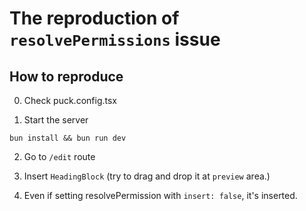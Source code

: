 # The reproduction of `resolvePermissions` issue

## How to reproduce

0. Check puck.config.tsx

1. Start the server

```
bun install && bun run dev
```

2. Go to `/edit` route

3. Insert `HeadingBlock` (try to drag and drop it at `preview` area.)

4. Even if setting resolvePermission with `insert: false`, it's inserted.
